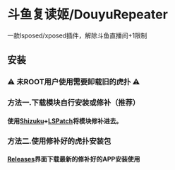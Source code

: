 # 斗鱼复读姬/DouyuRepeater
一款lsposed/xposed插件，解除斗鱼直播间+1限制
## 安装
### :warning: 未ROOT用户使用需要卸载旧的虎扑 :warning:
### 方法一.下载模块自行安装或修补（推荐）
#### 使用[Shizuku](https://github.com/RikkaApps/Shizuku)+[LSPatch](https://github.com/LSPosed/LSPatch)将模块修补进去。

### 方法二.使用修补好的虎扑安装包
#### [Releases](https://github.com/AmamiyaHotaru/DouyuRepeater/releases)界面下载最新的修补好的APP安装使用
